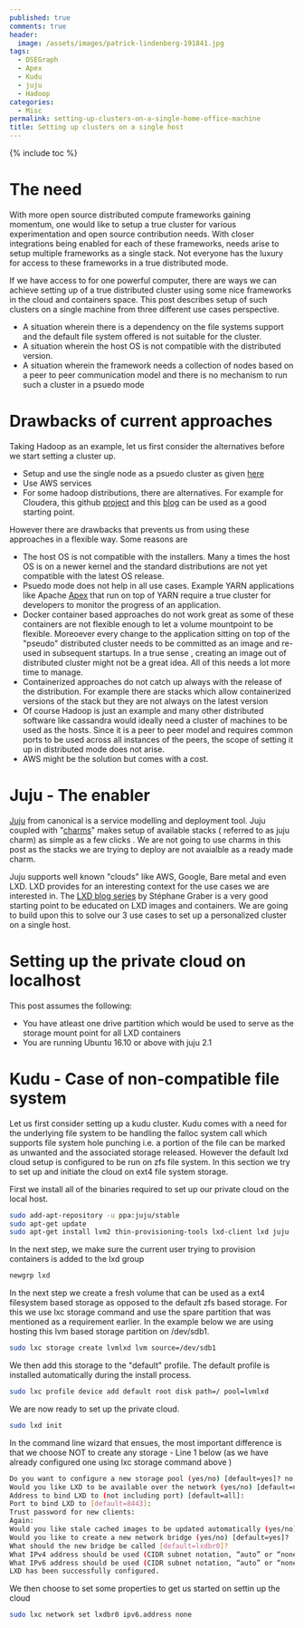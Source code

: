 ```yaml
---
published: true
comments: true
header:
  image: /assets/images/patrick-lindenberg-191841.jpg
tags:
  - DSEGraph
  - Apex
  - Kudu
  - juju
  - Hadoop
categories:
  - Misc
permalink: setting-up-clusters-on-a-single-home-office-machine
title: Setting up clusters on a single host
---
```


{% include toc %}

# The need
With more open source distributed compute frameworks gaining momentum, one would like to setup a true cluster for various experimentation and open source contribution needs. With closer integrations being enabled for each of these frameworks, needs arise to setup multiple frameworks as a single stack. Not everyone has the luxury for access to these frameworks in a true distributed mode. 

If we have access to for one powerful computer, there are ways we can achieve setting up of a true distributed cluster using some nice frameworks in the cloud and containers space. This post describes setup of such clusters on a single machine from three different use cases perspective. 
- A situation wherein there is a dependency on the file systems support and the default file system offered is not suitable for the cluster. 
- A situation wherein the host OS is not compatible with the distributed version. 
- A situation wherein the framework needs a collection of nodes based on a peer to peer communication model and there is no mechanism to run such a cluster in a psuedo mode


# Drawbacks of current approaches
Taking Hadoop as an example, let us first consider the alternatives before we start setting a cluster up. 

- Setup and use the single node as a psuedo cluster as given [here](https://hadoop.apache.org/docs/stable/hadoop-project-dist/hadoop-common/SingleCluster.html) 
- Use AWS services
- For some hadoop distributions, there are alternatives. For example for Cloudera, this github [project](https://github.com/cloudera/clusterdock) and this [blog](https://blog.cloudera.com/blog/2016/08/multi-node-clusters-with-cloudera-quickstart-for-docker/) can be used as a good starting point.


However there are drawbacks that prevents us from using these approaches in a flexible way. Some reasons are

- The host OS is not compatible with the installers. Many a times the host OS is on a newer kernel and the standard distributions are not yet compatible with the latest OS release. 
- Psuedo mode does not help in all use cases. Example YARN applications like Apache [Apex](https://apex.apache.org/) that run on top of YARN require a true cluster for developers to monitor the progress of an application.
- Docker container based approaches do not work great as some of these containers are not flexible enough to let a volume mountpoint to be flexible. Moreoever every change to the application sitting on top of the "pseudo" distributed cluster needs to be committed as an image and re-used in subsequent startups. In a true sense , creating an image out of distributed cluster might not be a great idea. All of this needs a lot more time to manage.
- Containerized approaches do not catch up always with the release of the distribution. For example there are stacks which allow containerized versions of the stack but they are not always on the latest version
- Of course Hadoop is just an example and many other distributed software like cassandra would ideally need a cluster of machines to be used as the hosts. Since it is a peer to peer model and requires common ports to be used across all instances of the peers, the scope of setting it up in distributed mode does not arise. 
- AWS might be the solution but comes with a cost.

# Juju - The enabler

[Juju](https://www.ubuntu.com/cloud/juju) from canonical is a service modelling and deployment tool. Juju coupled with "[charms](https://jujucharms.com)" makes setup of available stacks ( referred to as juju charm) as simple as a few clicks . We are not going to use charms in this post as the stacks we are trying to deploy are not avaialble as a ready made charm. 

Juju supports well known "clouds" like AWS, Google, Bare metal and even LXD. LXD provides for an interesting context for the use cases we are interested in. The [LXD blog series](https://insights.ubuntu.com/2016/03/14/the-lxd-2-0-story-prologue) by Stéphane Graber is a very good starting point to be educated on LXD images and containers. We are going to build upon this to solve our 3 use cases to set up a personalized cluster on a single host.

# Setting up the private cloud on localhost

This post assumes the following:
- You have atleast one drive partition which would be used to serve as the storage mount point for all LXD containers
- You are running Ubuntu 16.10 or above with juju 2.1

# Kudu - Case of non-compatible file system

Let us first consider setting up a kudu cluster. Kudu comes with a need for the underlying file system to be handling the falloc system call which supports file system hole punching i.e. a portion of the file can be marked as unwanted and the associated storage released. However the default lxd cloud setup is configured to be run on zfs file system. In this section we try to set up and initiate the cloud on ext4 file system storage. 

First we install all of the binaries required to set up our private cloud on the local host. 

~~~bash
sudo add-apt-repository -u ppa:juju/stable
sudo apt-get update
sudo apt-get install lvm2 thin-provisioning-tools lxd-client lxd juju
~~~
In the next step, we make sure the current user trying to provision containers is added to the lxd group
~~~bash
newgrp lxd
~~~
In the next step we create a fresh volume that can be used as a ext4 filesystem based storage as opposed to the default zfs based storage. For this we use lxc storage command and use the spare partition that was mentioned as a requirement earlier. In the example below we are using hosting this lvm based storage partition on /dev/sdb1. 
~~~bash
sudo lxc storage create lvmlxd lvm source=/dev/sdb1
~~~
We then add this storage to the "default" profile. The default profile is installed automatically during the install process.
~~~bash
sudo lxc profile device add default root disk path=/ pool=lvmlxd
~~~
We are now ready to set up the private cloud. 
~~~bash
sudo lxd init
~~~
In the command line wizard that ensues, the most important difference is that we choose NOT to create any storage - Line 1 below (as we have already configured one using lxc storage command above ) 
~~~bash
Do you want to configure a new storage pool (yes/no) [default=yes]? no
Would you like LXD to be available over the network (yes/no) [default=no]? yes
Address to bind LXD to (not including port) [default=all]:
Port to bind LXD to [default=8443]:
Trust password for new clients:
Again:
Would you like stale cached images to be updated automatically (yes/no) [default=yes]?
Would you like to create a new network bridge (yes/no) [default=yes]?
What should the new bridge be called [default=lxdbr0]?
What IPv4 address should be used (CIDR subnet notation, “auto” or “none”) [default=auto]?
What IPv6 address should be used (CIDR subnet notation, “auto” or “none”) [default=auto]?
LXD has been successfully configured.
~~~

We then choose to set some properties to get us started on settin up the cloud
~~~bash
sudo lxc network set lxdbr0 ipv6.address none
~~~

